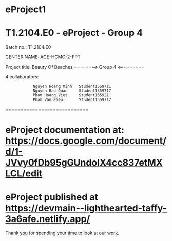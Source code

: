 # eProject1

# T1.2104.E0 - eProject - Group 4

Batch no.: T1.2104.E0

CENTER NAME: ACE-HCMC-2-FPT

Project title: Beauty Of Beaches
========> Group 4 <=========

4 collaborators:

                Nguyen Hoang Minh   Student1559711
                Nguyen Bao Quan     Student1559717
                Pham Hoang Viet     Student155921
                Pham Van Kieu       Student1559712




============================

eProject documentation at: https://docs.google.com/document/d/1-JVvy0fDb95gGUndolX4cc837etMXLCL/edit
============================

eProject published at https://devmain--lighthearted-taffy-3a6afe.netlify.app/
============================

Thank you for spending your time to look at our work.
